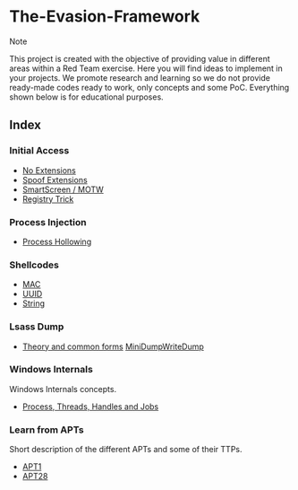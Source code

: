 # The-Evasion-Framework

> [!NOTE]
> This project is created with the objective of providing value in different areas within a Red Team exercise. Here you will find ideas to implement in your projects. We promote research and learning so we do not provide ready-made codes ready to work, only concepts and some PoC. Everything shown below is for educational purposes. 

## Index

### Initial Access
- <a href="NoExtensions.md">No Extensions</a> 
- <a href="SpoofExt.md">Spoof Extensions</a>
- <a href="MOTW.md">SmartScreen / MOTW</a>
- <a href="RegTrick.md">Registry Trick</a>
  
### Process Injection
- <a href="pHollowing.md">Process Hollowing</a> 
<!-- - <a href="pHypnosis.md">Process Hypnosis</a> -->


### Shellcodes
- <a href="MAC.md">MAC</a> 
- <a href="UUID.md">UUID</a> 
- <a href="String.md">String</a>

### Lsass Dump
- <a href="LsassCommon.md">Theory and common forms</a> 
<a href="MiniDumpWriteDump.md">MiniDumpWriteDump</a>
<!-- - <a href="RtlSilentProcessExit.md">RtlSilentProcessExit</a> -->

<!-- ### Find Windows Defender Exclusions -->

### Windows Internals
Windows Internals concepts.
- <a href="Process&Threads.md">Process, Threads, Handles and Jobs</a>
<!-- - <a href="KernelCallbacks.md">Kernel Callbacks Functions</a> -->

### Learn from APTs
Short description of the different APTs and some of their TTPs.
- <a href="APT1.md">APT1</a>
- <a href="APT28.md">APT28</a> 
